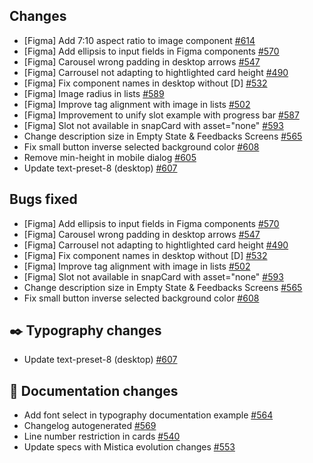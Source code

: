 ## Changes

- [Figma] Add 7:10 aspect ratio to image component [#614](https://github.com/Telefonica/mistica-design/issues/614)
- [Figma] Add ellipsis to input fields in Figma components [#570](https://github.com/Telefonica/mistica-design/issues/570)
- [Figma] Carousel wrong padding in desktop arrows [#547](https://github.com/Telefonica/mistica-design/issues/547)
- [Figma] Carrousel not adapting to hightlighted card height [#490](https://github.com/Telefonica/mistica-design/issues/490)
- [Figma] Fix component names in desktop without [D] [#532](https://github.com/Telefonica/mistica-design/issues/532)
- [Figma] Image radius in lists [#589](https://github.com/Telefonica/mistica-design/issues/589)
- [Figma] Improve tag alignment with image in lists [#502](https://github.com/Telefonica/mistica-design/issues/502)
- [Figma] Improvement to unify slot example with progress bar [#587](https://github.com/Telefonica/mistica-design/issues/587)
- [Figma] Slot not available in snapCard with asset="none" [#593](https://github.com/Telefonica/mistica-design/issues/593)
- Change description size in Empty State & Feedbacks Screens [#565](https://github.com/Telefonica/mistica-design/issues/565)
- Fix small button inverse selected background color [#608](https://github.com/Telefonica/mistica-design/issues/608)
- Remove min-height in mobile dialog [#605](https://github.com/Telefonica/mistica-design/issues/605)
- Update text-preset-8 (desktop) [#607](https://github.com/Telefonica/mistica-design/issues/607)

## Bugs fixed

- [Figma] Add ellipsis to input fields in Figma components [#570](https://github.com/Telefonica/mistica-design/issues/570)
- [Figma] Carousel wrong padding in desktop arrows [#547](https://github.com/Telefonica/mistica-design/issues/547)
- [Figma] Carrousel not adapting to hightlighted card height [#490](https://github.com/Telefonica/mistica-design/issues/490)
- [Figma] Fix component names in desktop without [D] [#532](https://github.com/Telefonica/mistica-design/issues/532)
- [Figma] Improve tag alignment with image in lists [#502](https://github.com/Telefonica/mistica-design/issues/502)
- [Figma] Slot not available in snapCard with asset="none" [#593](https://github.com/Telefonica/mistica-design/issues/593)
- Change description size in Empty State & Feedbacks Screens [#565](https://github.com/Telefonica/mistica-design/issues/565)
- Fix small button inverse selected background color [#608](https://github.com/Telefonica/mistica-design/issues/608)

## ✒️ Typography changes

- Update text-preset-8 (desktop) [#607](https://github.com/Telefonica/mistica-design/issues/607)

## 📒 Documentation changes

- Add font select in typography documentation example  [#564](https://github.com/Telefonica/mistica-design/issues/564)
- Changelog autogenerated  [#569](https://github.com/Telefonica/mistica-design/issues/569)
- Line number restriction in cards [#540](https://github.com/Telefonica/mistica-design/issues/540)
- Update specs with Mistica evolution changes [#553](https://github.com/Telefonica/mistica-design/issues/553)
